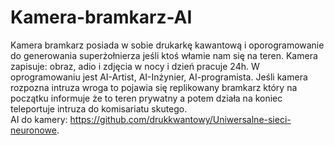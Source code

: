 # Kamera-bramkarz-AI
Kamera bramkarz posiada w sobie drukarkę kawantową i oporogramowanie do generowania superżołnierza jeśli ktoś włamie nam się na teren. Kamera zapisuje: obraz, adio i zdjęcia w nocy i dzień pracuje 24h. W oprogramowaniu jest AI-Artist, AI-Inżynier, AI-programista. Jeśli kamera rozpozna intruza wroga to pojawia się replikowany bramkarz który na początku informuje że to teren prywatny a potem działa na koniec teleportuje intruza do komisariatu skutego.  
AI do kamery: https://github.com/drukkwantowy/Uniwersalne-sieci-neuronowe.
